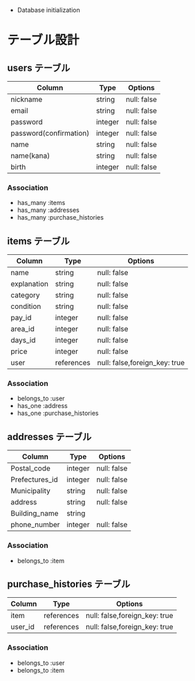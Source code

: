 * Database initialization
# テーブル設計

## users テーブル

| Column                 | Type    | Options     |
| ---------------------- | ------- | ----------- |
| nickname               | string  | null: false |
| email                  | string  | null: false |
| password               | integer | null: false |
| password(confirmation) | integer | null: false |
| name                   | string  | null: false |
| name(kana)             | string  | null: false |
| birth                  | integer | null: false |

### Association

- has_many :items
- has_many :addresses
- has_many :purchase_histories

## items テーブル

| Column        | Type       | Options                       |
| ------------- | ---------- | ----------------------------- |
| name          | string     | null: false                   |
| explanation   | string     | null: false                   |
| category      | string     | null: false                   |
| condition     | string     | null: false                   |
| pay_id        | integer    | null: false                   |
| area_id       | integer    | null: false                   |
| days_id       | integer    | null: false                   |
| price         | integer    | null: false                   |
| user          | references | null: false,foreign_key: true |

### Association
- belongs_to :user
- has_one :address
- has_one :purchase_histories

## addresses テーブル

| Column           | Type       | Options      |
| ---------------- | ---------- | ------------ |
| Postal_code      | integer    | null: false  |
| Prefectures_id   | integer    | null: false  |
| Municipality     | string     | null: false  |
| address          | string     | null: false  |
| Building_name    | string     |              |
| phone_number     | integer    | null: false  |

### Association
- belongs_to :item

## purchase_histories テーブル

| Column  | Type       | Options     |
| ------- | ---------- | ----------------------------- |
| item    | references | null: false,foreign_key: true |
| user_id | references | null: false,foreign_key: true |

### Association
- belongs_to :user
- belongs_to :item